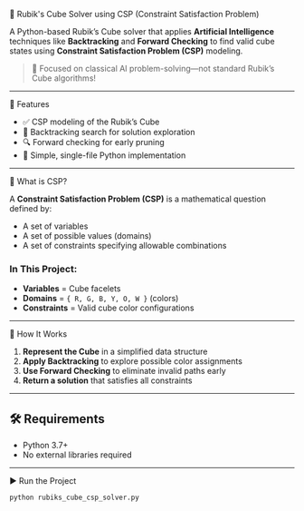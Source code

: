  🧠 Rubik's Cube Solver using CSP (Constraint Satisfaction Problem)

A Python-based Rubik’s Cube solver that applies **Artificial Intelligence** techniques like **Backtracking** and **Forward Checking** to find valid cube states using **Constraint Satisfaction Problem (CSP)** modeling.

> 🎯 Focused on classical AI problem-solving—not standard Rubik’s Cube algorithms!

---

🚀 Features

- ✅ CSP modeling of the Rubik’s Cube
- 🔁 Backtracking search for solution exploration
- 🔍 Forward checking for early pruning
- 🧱 Simple, single-file Python implementation

---

📘 What is CSP?

A **Constraint Satisfaction Problem (CSP)** is a mathematical question defined by:
- A set of variables
- A set of possible values (domains)
- A set of constraints specifying allowable combinations

### In This Project:
- **Variables** = Cube facelets
- **Domains** = `{ R, G, B, Y, O, W }` (colors)
- **Constraints** = Valid cube color configurations

---

🧠 How It Works

1. **Represent the Cube** in a simplified data structure
2. **Apply Backtracking** to explore possible color assignments
3. **Use Forward Checking** to eliminate invalid paths early
4. **Return a solution** that satisfies all constraints

---

## 🛠 Requirements

- Python 3.7+
- No external libraries required

---

▶️ Run the Project

```bash
python rubiks_cube_csp_solver.py
